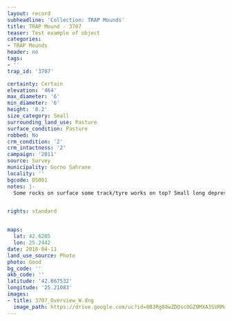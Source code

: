 ```yaml
---
layout: record
subheadline: 'Collection: TRAP Mounds'
title: TRAP Mound - 3707
teaser: Test example of object
categories:
- TRAP Mounds
header: no
tags:
- ''
trap_id: '3707'

certainty: Certain
elevation: '464'
max_diameter: '6'
min_diameter: '6'
height: '0.2'
size_category: Small
surrounding_land_use: Pasture
surface_condition: Pasture
robbed: No
crm_condition: '2'
crm_intactness: '2'
campaign: '2011'
source: Survey
municipality: Gorno Sahrane
locality: ''
bgcode: DS001
notes: |-
  Some rocks on surface some track/tyre works on top? Small long depressions.


rights: standard


maps:
  lat: 42.6285
  lon: 25.2442
date: 2018-04-11
land_use_source: Photo
photo: Good
bg_code: ''
akb_code: ''
latitude: '42.667532'
longitude: '25.21083'
images:
- title: 3707_Overview_W.dng
  image_path: https://drive.google.com/uc?id=0B3Rg88wZDQscOGZ0MXA3SVRMdlE
---
```

